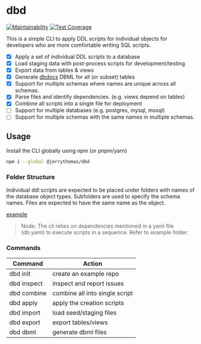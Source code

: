 # dbd

[![Maintainability](https://api.codeclimate.com/v1/badges/55861d839f6d2c7f0c5e/maintainability)](https://codeclimate.com/github/jerrythomas/dbd/maintainability)
[![Test Coverage](https://api.codeclimate.com/v1/badges/55861d839f6d2c7f0c5e/test_coverage)](https://codeclimate.com/github/jerrythomas/dbd/test_coverage)

This is a simple CLI to apply DDL scripts for individual objects for developers who are more comfortable writing SQL scripts.

- [x] Apply a set of individual DDL scripts to a database
- [x] Load staging data with post-process scripts for development/testing
- [x] Export data from tables & views
- [x] Generate [dbdocs](https://dbdocs.io) DBML for all (or subset) tables
- [x] Support for multiple schemas where names are unique across all schemas.
- [x] Parse files and identify dependencies. (e.g. views depend on tables)
- [x] Combine all scripts into a single file for deployment
- [ ] Support for multiple databases (e.g. postgres, mysql, mssql)
- [ ] Support for multiple schemas with the same names in multiple schemas.

## Usage

Install the CLI globally using npm (or pnpm/yarn)

```bash
npm i --global @jerrythomas/dbd
```

### Folder Structure

Individual ddl scripts are expected to be placed under folders with names of the database object types. Subfolders are used to specify the schema names. Files are expected to have the same name as the object.

[example](example)

> Node: The cli relies on dependencies mentioned in a yaml file (db.yaml) to execute scripts in a sequence. Refer to example folder.

### Commands

| Command     | Action                         |
| ----------- | ------------------------------ |
| dbd init    | create an example repo         |
| dbd inspect | inspect and report issues      |
| dbd combine | combine all into single script |
| dbd apply   | apply the creation scripts     |
| dbd import  | load seed/staging files        |
| dbd export  | export tables/views            |
| dbd dbml    | generate dbml files            |
